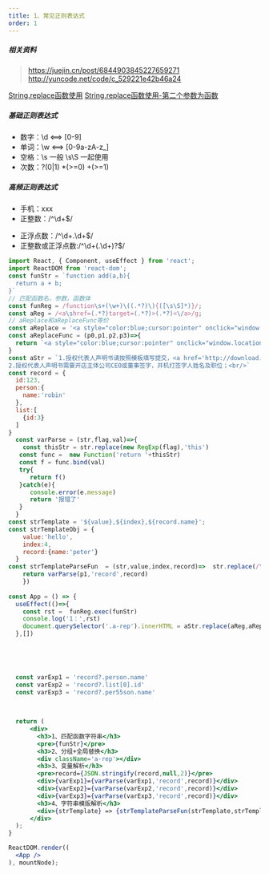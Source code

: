 ```yaml
---
title: 1、常见正则表达式
order: 1
---
```


##### 相关资料

> https://juejin.cn/post/6844903845227659271
> http://yuncode.net/code/c_529221e42b46a24


[String.replace函数使用](https://developer.mozilla.org/zh-CN/docs/Web/JavaScript/Reference/Global_Objects/String/replace)
[String.replace函数使用-第二个参数为函数](https://developer.mozilla.org/zh-CN/docs/Web/JavaScript/Reference/Global_Objects/String/replace#%E6%8C%87%E5%AE%9A%E4%B8%80%E4%B8%AA%E5%87%BD%E6%95%B0%E4%BD%9C%E4%B8%BA%E5%8F%82%E6%95%B0)

##### 基础正则表达式

- 数字：\d <==> [0-9]
- 单词：\w <==> [0-9a-zA-z_]
- 空格：\s 一般 \s\S 一起使用
- 次数：?(0|1)  *(>=0) +(>=1)

##### 高频正则表达式
- 手机：xxx
- 正整数：/^\d+$/
+ 正浮点数：/^\d+\.\d+$/
+ 正整数或正浮点数:/^\d+(\.\d+)?$/

```jsx
import React, { Component, useEffect } from 'react';
import ReactDOM from 'react-dom';
const funStr = `function add(a,b){
  return a + b;
}`
// 匹配函数名，参数，函数体
const funReg = /function\s+(\w+)\((.*?)\){([\s\S]*)}/;
const aReg = /<a\shref=(.*?)target=(.*?)>(.*?)<\/a>/g;
// aReplace和aReplaceFunc等价
const aReplace = '<a style="color:blue;cursor:pointer" onclick="window.location = $1 ">$3</a>'
const aReplaceFunc = (p0,p1,p2,p3)=>{
  return `<a style="color:blue;cursor:pointer" onclick="window.location = ${p1} ">${p3}</a>`
}
const aStr = `1.授权代表人声明书请按照模板填写提交，<a href='http://download.taobaocdn.com/freedom/43448/word/p1bfjb108vo6i1v577eq9p71btf6.doc?spm=0.0.0.0.z0ZPdI&file=p1bfjb108vo6i1v577eq9p71btf6.doc' target='_blank'>点此</a>下载模板，<a href='https://img.alicdn.com/tfs/TB1kbVHbED1gK0jSZFGXXbd3FXa-1136-907.png' target='_blank'>点此</a>查看出具示例；<br/>
2.授权代表人声明书需要开店主体公司CEO或董事签字，并机打签字人姓名及职位；<br/>`
const record = {
  id:123,
  person:{
    name:'robin'
  },
  list:[
    {id:3}
  ]
}
  const varParse = (str,flag,val)=>{
    const thisStr = str.replace(new RegExp(flag),'this')
   const func =  new Function('return '+thisStr)
   const f = func.bind(val)
   try{
      return f()
   }catch(e){
      console.error(e.message)
      return '报错了'
   }
  }
const strTemplate = '${value},${index},${record.name}';
const strTemplateObj = {
    value:'hello',
    index:4,
    record:{name:'peter'}
  }
const strTemplateParseFun  = (str,value,index,record)=>  str.replace(/\$\{value\}/g,value).replace(/\$\{index\}/g,index+"").replace(/\$\{(record.*?)\}/g,(p0,p1)=>{
    return varParse(p1,'record',record)
    })
 
const App = () => {
  useEffect(()=>{
    const rst =  funReg.exec(funStr)
    console.log('1：',rst)
    document.querySelector('.a-rep').innerHTML = aStr.replace(aReg,aReplaceFunc)
  },[])

 


  
  const varExp1 = 'record?.person.name'
  const varExp2 = 'record?.list[0].id'
  const varExp3 = 'record?.per55son.name'
  

 
  return (
      <div>
        <h3>1、匹配函数字符串</h3>
        <pre>{funStr}</pre>
        <h3>2、分组+全局替换</h3>
        <div className='a-rep'></div>
        <h3>3、变量解析</h3>
        <pre>record={JSON.stringify(record,null,2)}</pre>
        <div>{varExp1}={varParse(varExp1,'record',record)}</div>
        <div>{varExp2}={varParse(varExp2,'record',record)}</div>
        <div>{varExp3}={varParse(varExp3,'record',record)}</div>
        <h3>4、字符串模版解析</h3>
        <div>{strTemplate} => {strTemplateParseFun(strTemplate,strTemplateObj.value,strTemplateObj.index,strTemplateObj.record)}</div>
      </div>
  );
}

ReactDOM.render((
  <App />
), mountNode);
```
